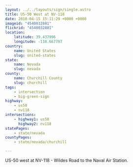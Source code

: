 ```yaml
---
layout: ../../layouts/sign/single.astro
title: US-50 West at NV-118
date: 2010-04-15 15:11:29 +0000 +0000
imageid: "4540032881"
flickrid: "4540032881"
location:
    latitude: 39.437996
    longitude: -118.667707
country:
    name: United States
    slug: united-states
state:
    name: Nevada
    slug: nevada
county:
    name: Churchill County
    slug: churchill
tags:
    - intersection
    - big-green-sign
highway:
    - us50
    - nv118
intersections:
    - highway1: us50
      highway2: nv118
statePages:
    - state/nevada
countyPages:
    - state/nevada/churchill

---
```

US-50 west at NV-118 - Wildes Road to the Naval Air Station.